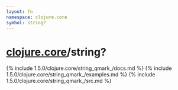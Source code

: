 ```yaml
---
layout: fn
namespace: clojure.core
symbol: string?
---
```


# [clojure.core](../)/string?

{% include 1.5.0/clojure.core/string_qmark_/docs.md %}
{% include 1.5.0/clojure.core/string_qmark_/examples.md %}
{% include 1.5.0/clojure.core/string_qmark_/src.md %}

